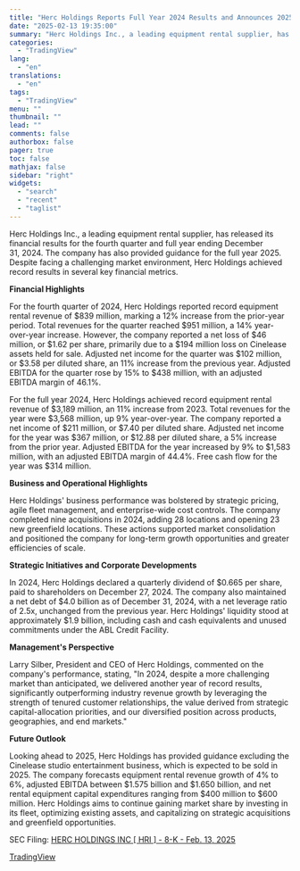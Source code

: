 ```yaml
---
title: "Herc Holdings Reports Full Year 2024 Results and Announces 2025 Full Year Guidance"
date: "2025-02-13 19:35:00"
summary: "Herc Holdings Inc., a leading equipment rental supplier, has released its financial results for the fourth quarter and full year ending December 31, 2024. The company has also provided guidance for the full year 2025. Despite facing a challenging market environment, Herc Holdings achieved record results in several key financial..."
categories:
  - "TradingView"
lang:
  - "en"
translations:
  - "en"
tags:
  - "TradingView"
menu: ""
thumbnail: ""
lead: ""
comments: false
authorbox: false
pager: true
toc: false
mathjax: false
sidebar: "right"
widgets:
  - "search"
  - "recent"
  - "taglist"
---
```


Herc Holdings Inc., a leading equipment rental supplier, has released its financial results for the fourth quarter and full year ending December 31, 2024. The company has also provided guidance for the full year 2025. Despite facing a challenging market environment, Herc Holdings achieved record results in several key financial metrics.

**Financial Highlights**

For the fourth quarter of 2024, Herc Holdings reported record equipment rental revenue of $839 million, marking a 12% increase from the prior-year period. Total revenues for the quarter reached $951 million, a 14% year-over-year increase. However, the company reported a net loss of $46 million, or $1.62 per share, primarily due to a $194 million loss on Cinelease assets held for sale. Adjusted net income for the quarter was $102 million, or $3.58 per diluted share, an 11% increase from the previous year. Adjusted EBITDA for the quarter rose by 15% to $438 million, with an adjusted EBITDA margin of 46.1%.

For the full year 2024, Herc Holdings achieved record equipment rental revenue of $3,189 million, an 11% increase from 2023. Total revenues for the year were $3,568 million, up 9% year-over-year. The company reported a net income of $211 million, or $7.40 per diluted share. Adjusted net income for the year was $367 million, or $12.88 per diluted share, a 5% increase from the prior year. Adjusted EBITDA for the year increased by 9% to $1,583 million, with an adjusted EBITDA margin of 44.4%. Free cash flow for the year was $314 million.

**Business and Operational Highlights**

Herc Holdings' business performance was bolstered by strategic pricing, agile fleet management, and enterprise-wide cost controls. The company completed nine acquisitions in 2024, adding 28 locations and opening 23 new greenfield locations. These actions supported market consolidation and positioned the company for long-term growth opportunities and greater efficiencies of scale.

**Strategic Initiatives and Corporate Developments**

In 2024, Herc Holdings declared a quarterly dividend of $0.665 per share, paid to shareholders on December 27, 2024. The company also maintained a net debt of $4.0 billion as of December 31, 2024, with a net leverage ratio of 2.5x, unchanged from the previous year. Herc Holdings' liquidity stood at approximately $1.9 billion, including cash and cash equivalents and unused commitments under the ABL Credit Facility.

**Management's Perspective**

Larry Silber, President and CEO of Herc Holdings, commented on the company's performance, stating, "In 2024, despite a more challenging market than anticipated, we delivered another year of record results, significantly outperforming industry revenue growth by leveraging the strength of tenured customer relationships, the value derived from strategic capital-allocation priorities, and our diversified position across products, geographies, and end markets."

**Future Outlook**

Looking ahead to 2025, Herc Holdings has provided guidance excluding the Cinelease studio entertainment business, which is expected to be sold in 2025. The company forecasts equipment rental revenue growth of 4% to 6%, adjusted EBITDA between $1.575 billion and $1.650 billion, and net rental equipment capital expenditures ranging from $400 million to $600 million. Herc Holdings aims to continue gaining market share by investing in its fleet, optimizing existing assets, and capitalizing on strategic acquisitions and greenfield opportunities.

SEC Filing: [HERC HOLDINGS INC [ HRI ] - 8-K - Feb. 13, 2025](https://www.sec.gov/Archives/edgar/data/1364479/000136447925000006/hri-20250213.htm)

[TradingView](https://www.tradingview.com/news/tradingview:d759bf88267ed:0-herc-holdings-reports-full-year-2024-results-and-announces-2025-full-year-guidance/)
